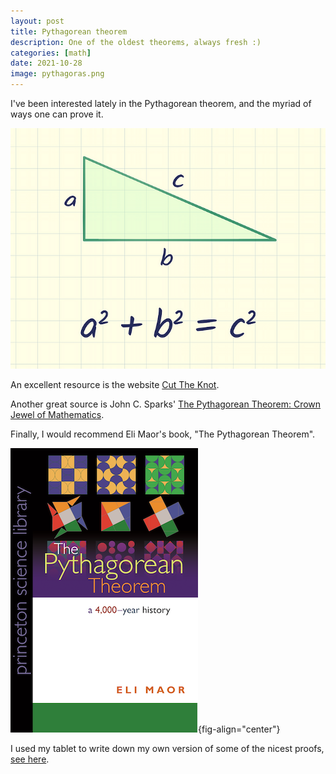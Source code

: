 ```yaml
---
layout: post
title: Pythagorean theorem
description: One of the oldest theorems, always fresh :)
categories: [math]
date: 2021-10-28
image: pythagoras.png
---
```


I've been interested lately in the Pythagorean theorem, and the myriad of ways one can prove it.

![](pythagoras.png)

An excellent resource is the website [Cut The Knot](https://www.cut-the-knot.org/pythagoras/).

Another great source is John C. Sparks'  [The Pythagorean Theorem: Crown Jewel of Mathematics](http://wpafbstem.com/media/math_resources/pythagorean_theorem.pdf).

Finally, I would recommend Eli Maor's book, "The Pythagorean Theorem".

![](eli-maor-book.png){fig-align="center"}

I used my tablet to write down my own version of some of the nicest proofs, [see here](pythagoras.pdf). 
